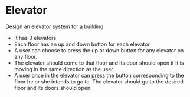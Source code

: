 # Elevator

Design an elevator system for a building

* It has 3 elevators
* Each floor has an up and down button for each elevator.
* A user can choose to press the up or down button for any elevator
on any floor.
* The elevator should come to that floor and its door
should open if it is moving in the same direction as the user.
* A user once in the elevator can press the button corresponding to
the floor he or she intends to go to. The elevator should go to the
desired floor and its doors should open.
